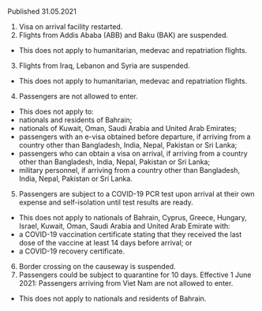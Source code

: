 Published 31.05.2021
1. Visa on arrival facility restarted.
2. Flights from Addis Ababa (ABB) and Baku (BAK) are suspended.
- This does not apply to humanitarian, medevac and repatriation flights.
3. Flights from Iraq, Lebanon and Syria are suspended.
- This does not apply to humanitarian, medevac and repatriation flights.
4. Passengers are not allowed to enter.
- This does not apply to:
- nationals and residents of Bahrain;
- nationals of Kuwait, Oman, Saudi Arabia and United Arab Emirates;
- passengers with an e-visa obtained before departure, if arriving from a country other than Bangladesh, India, Nepal, Pakistan or Sri Lanka;
- passengers who can obtain a visa on arrival, if arriving from a country other than Bangladesh, India, Nepal, Pakistan or Sri Lanka;
- military personnel, if arriving from a country other than Bangladesh, India, Nepal, Pakistan or Sri Lanka.
5. Passengers are subject to a COVID-19 PCR test upon arrival at their own expense and self-isolation until test results are ready.
- This does not apply to nationals of Bahrain, Cyprus, Greece, Hungary, Israel, Kuwait, Oman, Saudi Arabia and United Arab Emirate with:
- a COVID-19 vaccination certificate stating that they received the last dose of the vaccine at least 14 days before arrival; or
- a COVID-19 recovery certificate.
6. Border crossing on the causeway is suspended.
7. Passengers could be subject to quarantine for 10 days.
Effective 1 June 2021:
Passengers arriving from Viet Nam are not allowed to enter.
- This does not apply to nationals and residents of Bahrain.

